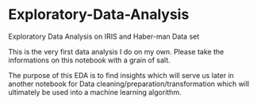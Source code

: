 # Exploratory-Data-Analysis
Exploratory Data Analysis on IRIS and Haber-man Data set


This is the very first data analysis I do on my own. Please take the informations on this notebook with a grain of salt.

The purpose of this EDA is to find insights which will serve us later in another notebook for Data cleaning/preparation/transformation which will ultimately be used into a machine learning algorithm.

